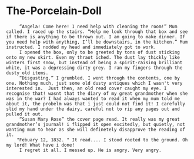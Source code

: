 # The-Porcelain-Doll
         “Angela! Come here! I need help with cleaning the room!” Mum called. I raced up the stairs. “Help me look through that box and see if there is anything to be thrown out. I am going to make dinner. If you need help with anything, I’ll be downstairs, in the kitchen.” Mum instructed. I nodded my head and immediately got to work.
         I opened the box, only to be greeted by tons of dust sticking onto my new skirt. Even my thraot iched. The dust lay thickly like winters first snow, but instead of being a spirit-raising brilliant white, it was a depressing dirty grey. I ran my fingers through the dusty old items.
         “Disgusting.” I grumbled. I went through the contents, one by one. Nothing much, just some old dusty antiques which I wasn't very interested in.  Just then, an old read cover caught my eye. I recognise that! wasnt that the diary of my great grandmother when she was in the war? I had always wanted to read it when my mum told me about it, the probelm was that i just could not find it! I carefully slid my hand under the dairy, careful not to rip any pages out and pulled it out.
         “Susan Mary Rose” the cover page read. It really was my great grandmother’s journal! i flipped it open excitedly, but quietly, not wanting mum to hear as she will definetely disapprove the reading of it.
        "Febuary 12, 1832. " It read.... I stood rooted to the ground. Oh my lord! What have i done!
         I regret it all. I messed up. He is angry. Very angry.
